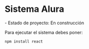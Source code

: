 <h1>Sistema Alura</h1>
- Estado de proyecto: En construcción

Para ejecutar el sistema debes poner: 

``` npm install react ```
